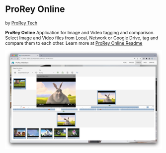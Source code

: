 # ProRey Online

by [ProRey Tech](https://prorey.com)

**ProRey Online** Application for Image and Video tagging and comparison. Select Image and Video files from Local, Network or Google Drive, tag and compare them to each other.
Learn more at [ProRey Online Readme](https://prorey.online/readme.html)

![ProRey Online](prorey-online.png)
